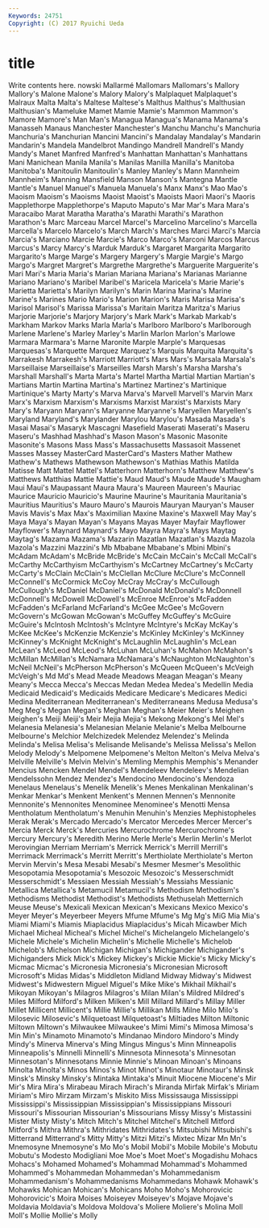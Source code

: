 ```yaml
---
Keywords: 24751 
Copyright: (C) 2017 Ryuichi Ueda
---
```


# title

Write contents here.
nowski Mallarmé Mallomars Mallomars's Mallory Mallory's
Malone Malone's Malory Malory's Malplaquet Malplaquet's Malraux Malta Malta's Maltese
Maltese's Malthus Malthus's Malthusian Malthusian's Mameluke Mamet Mamie Mamie's Mammon
Mammon's Mamore Mamore's Man Man's Managua Managua's Manama Manama's Manasseh
Manaus Manchester Manchester's Manchu Manchu's Manchuria Manchuria's Manchurian Mancini Mancini's
Mandalay Mandalay's Mandarin Mandarin's Mandela Mandelbrot Mandingo Mandrell Mandrell's Mandy
Mandy's Manet Manfred Manfred's Manhattan Manhattan's Manhattans Mani Manichean Manila
Manila's Manilas Manilla Manilla's Manitoba Manitoba's Manitoulin Manitoulin's Manley Manley's
Mann Mannheim Mannheim's Manning Mansfield Manson Manson's Mantegna Mantle Mantle's
Manuel Manuel's Manuela Manuela's Manx Manx's Mao Mao's Maoism Maoism's
Maoisms Maoist Maoist's Maoists Maori Maori's Maoris Mapplethorpe Mapplethorpe's Maputo
Maputo's Mar Mar's Mara Mara's Maracaibo Marat Maratha Maratha's Marathi
Marathi's Marathon Marathon's Marc Marceau Marcel Marcel's Marcelino Marcelino's Marcella
Marcella's Marcelo Marcelo's March March's Marches Marci Marci's Marcia Marcia's
Marciano Marcie Marcie's Marco Marco's Marconi Marcos Marcus Marcus's Marcy
Marcy's Marduk Marduk's Margaret Margarita Margarito Margarito's Marge Marge's Margery
Margery's Margie Margie's Margo Margo's Margret Margret's Margrethe Margrethe's Marguerite
Marguerite's Mari Mari's Maria Maria's Marian Mariana Mariana's Marianas Marianne
Mariano Mariano's Maribel Maribel's Maricela Maricela's Marie Marie's Marietta Marietta's
Marilyn Marilyn's Marin Marina Marina's Marine Marine's Marines Mario Mario's
Marion Marion's Maris Marisa Marisa's Marisol Marisol's Marissa Marissa's Maritain
Maritza Maritza's Marius Marjorie Marjorie's Marjory Marjory's Mark Mark's Markab
Markab's Markham Markov Marks Marla Marla's Marlboro Marlboro's Marlborough Marlene
Marlene's Marley Marley's Marlin Marlon Marlon's Marlowe Marmara Marmara's Marne
Maronite Marple Marple's Marquesas Marquesas's Marquette Marquez Marquez's Marquis Marquita
Marquita's Marrakesh Marrakesh's Marriott Marriott's Mars Mars's Marsala Marsala's Marseillaise
Marseillaise's Marseilles Marsh Marsh's Marsha Marsha's Marshall Marshall's Marta Marta's
Martel Martha Martial Martian Martian's Martians Martin Martina Martina's Martinez
Martinez's Martinique Martinique's Marty Marty's Marva Marva's Marvell Marvell's Marvin
Marx Marx's Marxism Marxism's Marxisms Marxist Marxist's Marxists Mary Mary's
Maryann Maryann's Maryanne Maryanne's Maryellen Maryellen's Maryland Maryland's Marylander Marylou
Marylou's Masada Masada's Masai Masai's Masaryk Mascagni Masefield Maserati Maserati's
Maseru Maseru's Mashhad Mashhad's Mason Mason's Masonic Masonite Masonite's Masons
Mass Mass's Massachusetts Massasoit Massenet Masses Massey MasterCard MasterCard's Masters
Mather Mathew Mathew's Mathews Mathewson Mathewson's Mathias Mathis Matilda Matisse
Matt Mattel Mattel's Matterhorn Matterhorn's Matthew Matthew's Matthews Matthias Mattie
Mattie's Maud Maud's Maude Maude's Maugham Maui Maui's Maupassant Maura
Maura's Maureen Maureen's Mauriac Maurice Mauricio Mauricio's Maurine Maurine's Mauritania
Mauritania's Mauritius Mauritius's Mauro Mauro's Maurois Mauryan Mauryan's Mauser Mavis
Mavis's Max Max's Maximilian Maxine Maxine's Maxwell May May's Maya
Maya's Mayan Mayan's Mayans Mayas Mayer Mayfair Mayflower Mayflower's Maynard
Maynard's Mayo Mayra Mayra's Mays Maytag Maytag's Mazama Mazama's Mazarin
Mazatlan Mazatlan's Mazda Mazola Mazola's Mazzini Mazzini's Mb Mbabane Mbabane's
Mbini Mbini's McAdam McAdam's McBride McBride's McCain McCain's McCall McCall's
McCarthy McCarthyism McCarthyism's McCartney McCartney's McCarty McCarty's McClain McClain's McClellan
McClure McClure's McConnell McConnell's McCormick McCoy McCray McCray's McCullough McCullough's
McDaniel McDaniel's McDonald McDonald's McDonnell McDonnell's McDowell McDowell's McEnroe McEnroe's
McFadden McFadden's McFarland McFarland's McGee McGee's McGovern McGovern's McGowan McGowan's
McGuffey McGuffey's McGuire McGuire's McIntosh McIntosh's McIntyre McIntyre's McKay McKay's
McKee McKee's McKenzie McKenzie's McKinley McKinley's McKinney McKinney's McKnight McKnight's
McLaughlin McLaughlin's McLean McLean's McLeod McLeod's McLuhan McLuhan's McMahon McMahon's
McMillan McMillan's McNamara McNamara's McNaughton McNaughton's McNeil McNeil's McPherson McPherson's
McQueen McQueen's McVeigh McVeigh's Md Md's Mead Meade Meadows Meagan
Meagan's Meany Meany's Mecca Mecca's Meccas Medan Medea Medea's Medellin
Media Medicaid Medicaid's Medicaids Medicare Medicare's Medicares Medici Medina Mediterranean
Mediterranean's Mediterraneans Medusa Medusa's Meg Meg's Megan Megan's Meghan Meghan's
Meier Meier's Meighen Meighen's Meiji Meiji's Meir Mejia Mejia's Mekong
Mekong's Mel Mel's Melanesia Melanesia's Melanesian Melanie Melanie's Melba Melbourne
Melbourne's Melchior Melchizedek Melendez Melendez's Melinda Melinda's Melisa Melisa's Melisande
Melisande's Melissa Melissa's Mellon Melody Melody's Melpomene Melpomene's Melton Melton's
Melva Melva's Melville Melville's Melvin Melvin's Memling Memphis Memphis's Menander
Mencius Mencken Mendel Mendel's Mendeleev Mendeleev's Mendelian Mendelssohn Mendez Mendez's
Mendocino Mendocino's Mendoza Menelaus Menelaus's Menelik Menelik's Menes Menkalinan Menkalinan's
Menkar Menkar's Menkent Menkent's Mennen Mennen's Mennonite Mennonite's Mennonites Menominee
Menominee's Menotti Mensa Mentholatum Mentholatum's Menuhin Menuhin's Menzies Mephistopheles Merak
Merak's Mercado Mercado's Mercator Mercedes Mercer Mercer's Mercia Merck Merck's
Mercuries Mercurochrome Mercurochrome's Mercury Mercury's Meredith Merino Merle Merle's Merlin
Merlin's Merlot Merovingian Merriam Merriam's Merrick Merrick's Merrill Merrill's Merrimack
Merrimack's Merritt Merritt's Merthiolate Merthiolate's Merton Mervin Mervin's Mesa Mesabi
Mesabi's Mesmer Mesmer's Mesolithic Mesopotamia Mesopotamia's Mesozoic Mesozoic's Messerschmidt Messerschmidt's
Messiaen Messiah Messiah's Messiahs Messianic Metallica Metallica's Metamucil Metamucil's Methodism
Methodism's Methodisms Methodist Methodist's Methodists Methuselah Metternich Meuse Meuse's Mexicali
Mexican Mexican's Mexicans Mexico Mexico's Meyer Meyer's Meyerbeer Meyers Mfume
Mfume's Mg Mg's MiG Mia Mia's Miami Miami's Miamis Miaplacidus
Miaplacidus's Micah Micawber Mich Michael Micheal Micheal's Michel Michel's Michelangelo
Michelangelo's Michele Michele's Michelin Michelin's Michelle Michelle's Michelob Michelob's Michelson
Michigan Michigan's Michigander Michigander's Michiganders Mick Mick's Mickey Mickey's Mickie
Mickie's Micky Micky's Micmac Micmac's Micronesia Micronesia's Micronesian Microsoft Microsoft's
Midas Midas's Middleton Midland Midway Midway's Midwest Midwest's Midwestern Miguel
Miguel's Mike Mike's Mikhail Mikhail's Mikoyan Mikoyan's Milagros Milagros's Milan
Milan's Mildred Mildred's Miles Milford Milford's Milken Milken's Mill Millard
Millard's Millay Miller Millet Millicent Millicent's Millie Millie's Millikan Mills
Milne Milo Milo's Milosevic Milosevic's Milquetoast Milquetoast's Miltiades Milton Miltonic
Miltown Miltown's Milwaukee Milwaukee's Mimi Mimi's Mimosa Mimosa's Min Min's
Minamoto Minamoto's Mindanao Mindoro Mindoro's Mindy Mindy's Minerva Minerva's Ming
Mingus Mingus's Minn Minneapolis Minneapolis's Minnelli Minnelli's Minnesota Minnesota's Minnesotan
Minnesotan's Minnesotans Minnie Minnie's Minoan Minoan's Minoans Minolta Minolta's Minos
Minos's Minot Minot's Minotaur Minotaur's Minsk Minsk's Minsky Minsky's Mintaka
Mintaka's Minuit Miocene Miocene's Mir Mir's Mira Mira's Mirabeau Mirach
Mirach's Miranda Mirfak Mirfak's Miriam Miriam's Miro Mirzam Mirzam's Miskito
Miss Mississauga Mississippi Mississippi's Mississippian Mississippian's Mississippians Missouri Missouri's Missourian
Missourian's Missourians Missy Missy's Mistassini Mister Misty Misty's Mitch Mitch's
Mitchel Mitchel's Mitchell Mitford Mitford's Mithra Mithra's Mithridates Mithridates's Mitsubishi
Mitsubishi's Mitterrand Mitterrand's Mitty Mitty's Mitzi Mitzi's Mixtec Mizar Mn
Mn's Mnemosyne Mnemosyne's Mo Mo's Mobil Mobil's Mobile Mobile's Mobutu
Mobutu's Modesto Modigliani Moe Moe's Moet Moet's Mogadishu Mohacs Mohacs's
Mohamed Mohamed's Mohammad Mohammad's Mohammed Mohammed's Mohammedan Mohammedan's Mohammedanism Mohammedanism's
Mohammedanisms Mohammedans Mohawk Mohawk's Mohawks Mohican Mohican's Mohicans Moho Moho's
Mohorovicic Mohorovicic's Moira Moises Moiseyev Moiseyev's Mojave Mojave's Moldavia Moldavia's
Moldova Moldova's Moliere Moliere's Molina Moll Moll's Mollie Mollie's Molly
